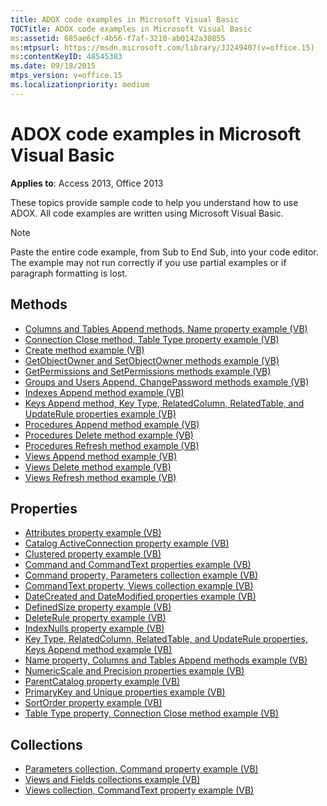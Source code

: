 ```yaml
---
title: ADOX code examples in Microsoft Visual Basic
TOCTitle: ADOX code examples in Microsoft Visual Basic
ms:assetid: 685ae6cf-4b56-f7af-3210-ab0142a30855
ms:mtpsurl: https://msdn.microsoft.com/library/JJ249407(v=office.15)
ms:contentKeyID: 48545383
ms.date: 09/18/2015
mtps_version: v=office.15
ms.localizationpriority: medium
---
```


# ADOX code examples in Microsoft Visual Basic

**Applies to**: Access 2013, Office 2013

These topics provide sample code to help you understand how to use ADOX. All code examples are written using Microsoft Visual Basic.

> [!NOTE]
> Paste the entire code example, from Sub to End Sub, into your code editor. The example may not run correctly if you use partial examples or if paragraph formatting is lost.

## Methods

- [Columns and Tables Append methods, Name property example (VB)](columns-and-tables-append-methods-name-property-example-vb.md)
- [Connection Close method, Table Type property example (VB)](connection-close-method-table-type-property-example-vb.md)
- [Create method example (VB)](create-method-example-vb.md)
- [GetObjectOwner and SetObjectOwner methods example (VB)](getobjectowner-and-setobjectowner-methods-example-vb.md)
- [GetPermissions and SetPermissions methods example (VB)](getpermissions-and-setpermissions-methods-example-vb.md)
- [Groups and Users Append, ChangePassword methods example (VB)](groups-and-users-append-changepassword-methods-example-vb.md)
- [Indexes Append method example (VB)](indexes-append-method-example-vb.md)
- [Keys Append method, Key Type, RelatedColumn, RelatedTable, and UpdateRule properties example (VB)](keys-append-method-key-type-relatedcolumn-relatedtable-and-updaterule-properties-example-vb.md)
- [Procedures Append method example (VB)](procedures-append-method-example-vb.md)
- [Procedures Delete method example (VB)](procedures-delete-method-example-vb.md)
- [Procedures Refresh method example (VB)](procedures-refresh-method-example-vb.md)
- [Views Append method example (VB)](views-append-method-example-vb.md)
- [Views Delete method example (VB)](views-delete-method-example-vb.md)
- [Views Refresh method example (VB)](views-refresh-method-example-vb.md)

## Properties

- [Attributes property example (VB)](attributes-property-example-vb.md)
- [Catalog ActiveConnection property example (VB)](catalog-activeconnection-property-example-vb.md)
- [Clustered property example (VB)](clustered-property-example-vb.md)
- [Command and CommandText properties example (VB)](command-and-commandtext-properties-example-vb.md)
- [Command property, Parameters collection example (VB)](parameters-collection-command-property-example-vb.md)
- [CommandText property, Views collection example (VB)](views-collection-commandtext-property-example-vb.md)
- [DateCreated and DateModified properties example (VB)](datecreated-and-datemodified-properties-example-vb.md)
- [DefinedSize property example (VB)](definedsize-property-example-vb.md)
- [DeleteRule property example (VB)](deleterule-property-example-vb.md)
- [IndexNulls property example (VB)](indexnulls-property-example-vb.md)
- [Key Type, RelatedColumn, RelatedTable, and UpdateRule properties, Keys Append method example (VB)](keys-append-method-key-type-relatedcolumn-relatedtable-and-updaterule-properties-example-vb.md)
- [Name property, Columns and Tables Append methods example (VB)](columns-and-tables-append-methods-name-property-example-vb.md)
- [NumericScale and Precision properties example (VB)](numericscale-and-precision-properties-example-vb.md)
- [ParentCatalog property example (VB)](parentcatalog-property-example-vb.md)
- [PrimaryKey and Unique properties example (VB)](primarykey-and-unique-properties-example-vb.md)
- [SortOrder property example (VB)](sortorder-property-example-vb.md)
- [Table Type property, Connection Close method example (VB)](connection-close-method-table-type-property-example-vb.md)

## Collections

- [Parameters collection, Command property example (VB)](parameters-collection-command-property-example-vb.md)
- [Views and Fields collections example (VB)](views-and-fields-collections-example-vb.md)
- [Views collection, CommandText property example (VB)](views-collection-commandtext-property-example-vb.md)


